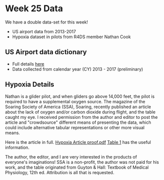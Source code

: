 # Week 25 Data

We have a double data-set for this week!

* US airport data from 2013-2017 
* Hypoxia dataset in pilots from R4DS member Nathan Cook

## US Airport data dictionary
* Full details [here](https://www.faa.gov/airports/planning_capacity/passenger_allcargo_stats/categories/)
* Data collected from calendar year (CY) 2013 - 2017 (preliminary)

## Hypoxia Details

Nathan is a glider pilot, and when gliders go above 14,000 feet, the pilot is required to have a supplemental oxygen source. The magazine of the Soaring Society of America (SSA), Soaring, recently published an article about the lack of oxygen and/or carbon dioxide during flight, and the table caught my eye. I received permission from the author and editor to post the article and "crowdsource" different means of presenting the data, which could include alternative tabular representations or other more visual means.

Here is the article in full. [Hypoxia Article proof.pdf](https://github.com/rfordatascience/tidytuesday/files/2343596/Hypoxia.Article.proof.pdf) [Table 1](https://github.com/rfordatascience/tidytuesday/edit/master/data/2018-09-18/table1.csv) has the useful information. 

The author, the editor, and I are very interested in the products of everyone's imaginations! SSA is a non-profit, the author was not paid for his work, and the table originated from Guyton & Hall: Textbook of Medical Physiology, 12th ed. Attribution is all that is requested.
